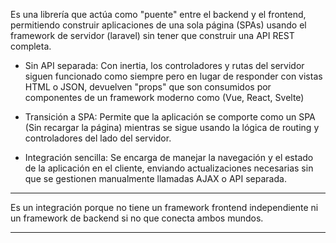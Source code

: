 Es una librería que actúa como "puente" entre el backend y el frontend, permitiendo construir aplicaciones de una sola página (SPAs) usando el framework de servidor (laravel) sin tener que construir una API REST completa.

- Sin API separada:
	  Con inertia, los controladores y rutas del servidor siguen funcionado como siempre pero en lugar de responder con vistas HTML o JSON, devuelven "props" que son consumidos por componentes de un framework moderno como (Vue, React, Svelte)
	  
- Transición a SPA:
	  Permite que la aplicación se comporte como un SPA (Sin recargar la página) mientras se sigue usando la lógica de routing y controladores del lado del servidor. 
	  
- Integración sencilla:
	  Se encarga de manejar la navegación y el estado de la aplicación en el cliente, enviando actualizaciones necesarias sin que se gestionen manualmente llamadas AJAX o API separada.

***
Es un integración porque no tiene un framework frontend independiente ni un framework de backend si no que conecta ambos mundos.
***

